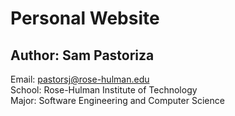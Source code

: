 # Personal Website
## Author: Sam Pastoriza
Email: pastorsj@rose-hulman.edu  
School: Rose-Hulman Institute of Technology  
Major: Software Engineering and Computer Science  
